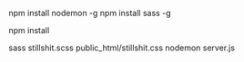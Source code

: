 npm install nodemon -g
npm install sass -g

npm install

sass stillshit.scss public_html/stillshit.css
nodemon server.js